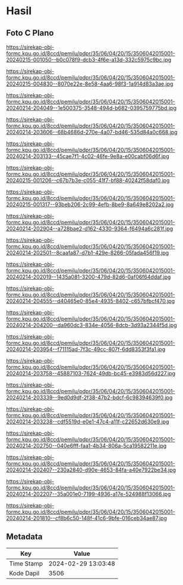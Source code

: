 # Hasil

## Foto C Plano

https://sirekap-obj-formc.kpu.go.id/8ccd/pemilu/pdpr/35/06/04/20/15/3506042015001-20240215-001050--b0c078f9-dcb3-4f6e-a13d-332c5975c9bc.jpg

https://sirekap-obj-formc.kpu.go.id/8ccd/pemilu/pdpr/35/06/04/20/15/3506042015001-20240215-004830--8070e22e-8e58-4aa6-98f3-1a914d83a3ae.jpg

https://sirekap-obj-formc.kpu.go.id/8ccd/pemilu/pdpr/35/06/04/20/15/3506042015001-20240214-204049--1e500375-3548-494d-b682-0395759775bd.jpg

https://sirekap-obj-formc.kpu.go.id/8ccd/pemilu/pdpr/35/06/04/20/15/3506042015001-20240214-203606--68b4686d-270e-4a07-bd46-535d84a0c668.jpg

https://sirekap-obj-formc.kpu.go.id/8ccd/pemilu/pdpr/35/06/04/20/15/3506042015001-20240214-203133--45cae7f1-4c02-46fe-9e8a-e00cabf06d6f.jpg

https://sirekap-obj-formc.kpu.go.id/8ccd/pemilu/pdpr/35/06/04/20/15/3506042015001-20240215-001206--c67b7b3e-c055-41f7-bf88-40242f58daf0.jpg

https://sirekap-obj-formc.kpu.go.id/8ccd/pemilu/pdpr/35/06/04/20/15/3506042015001-20240215-001317--93beb206-2c99-4efb-8be9-8a649e8202a2.jpg

https://sirekap-obj-formc.kpu.go.id/8ccd/pemilu/pdpr/35/06/04/20/15/3506042015001-20240214-202904--a728bae2-d162-4330-9364-f6494a6c281f.jpg

https://sirekap-obj-formc.kpu.go.id/8ccd/pemilu/pdpr/35/06/04/20/15/3506042015001-20240214-202501--8caafa87-d7b1-429e-8266-05fada456f19.jpg

https://sirekap-obj-formc.kpu.go.id/8ccd/pemilu/pdpr/35/06/04/20/15/3506042015001-20240214-202019--1435a081-3200-479d-82d6-0af06f64ddaf.jpg

https://sirekap-obj-formc.kpu.go.id/8ccd/pemilu/pdpr/35/06/04/20/15/3506042015001-20240214-204555--d40465e0-85e4-4935-8402-c657bfbcf470.jpg

https://sirekap-obj-formc.kpu.go.id/8ccd/pemilu/pdpr/35/06/04/20/15/3506042015001-20240214-204200--da960dc3-834e-4056-8dcb-3d93a2344f5d.jpg

https://sirekap-obj-formc.kpu.go.id/8ccd/pemilu/pdpr/35/06/04/20/15/3506042015001-20240214-203954--f71115ad-7f3c-49cc-807f-6dd8353f3fa1.jpg

https://sirekap-obj-formc.kpu.go.id/8ccd/pemilu/pdpr/35/06/04/20/15/3506042015001-20240214-203758--45887103-7624-49db-bc45-e3983d56d227.jpg

https://sirekap-obj-formc.kpu.go.id/8ccd/pemilu/pdpr/35/06/04/20/15/3506042015001-20240214-203339--9ed0d9df-2f38-47b2-bdcf-6c98394639f0.jpg

https://sirekap-obj-formc.kpu.go.id/8ccd/pemilu/pdpr/35/06/04/20/15/3506042015001-20240214-203238--cdf5519d-e0e1-47c4-a11f-c22652d630e9.jpg

https://sirekap-obj-formc.kpu.go.id/8ccd/pemilu/pdpr/35/06/04/20/15/3506042015001-20240214-202750--040e6fff-faa1-4b34-806a-5ca19582211e.jpg

https://sirekap-obj-formc.kpu.go.id/8ccd/pemilu/pdpr/35/06/04/20/15/3506042015001-20240214-202407--230a2840-d90e-4653-84fa-a40e7922be34.jpg

https://sirekap-obj-formc.kpu.go.id/8ccd/pemilu/pdpr/35/06/04/20/15/3506042015001-20240214-202207--35a001e0-7199-4936-a17e-524988f13066.jpg

https://sirekap-obj-formc.kpu.go.id/8ccd/pemilu/pdpr/35/06/04/20/15/3506042015001-20240214-201810--cf8b6c50-148f-41c6-9bfe-016ceb34ae87.jpg


## Metadata

| Key        | Value               |
| ---------- | ------------------- |
| Time Stamp | 2024-02-29 13:03:48 |
| Kode Dapil | 3506                |



